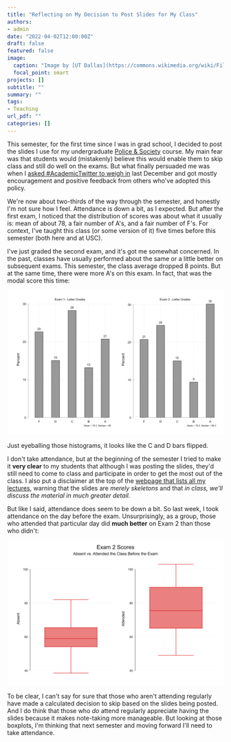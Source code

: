 ```yaml
---
title: "Reflecting on My Decision to Post Slides for My Class"
authors: 
- admin
date: "2022-04-02T12:00:00Z"
draft: false
featured: false
image:
  caption: "Image by [UT Dallas](https://commons.wikimedia.org/wiki/File:Microsoft_PowerPoint_Logo.png), [CC BY-SA 4.0](https://creativecommons.org/licenses/by-sa/4.0), via Wikimedia Commons"
  focal_point: smart
projects: []
subtitle: ""
summary: ""
tags:
- Teaching
url_pdf: ""
categories: []
---
```


This semester, for the first time since I was in grad school, I decided to post the slides I use for my undergraduate [Police & Society](https://jnix.netlify.app/courses/crcj2030/lectures/) course. My main fear was that students would (mistakenly) believe this would enable them to skip class and still do well on the exams. But what finally persuaded me was when I [asked #AcademicTwitter to weigh in](https://twitter.com/jnixy/status/1476240958836596743) last December and got mostly encouragement and positive feedback from others who've adopted this policy.

We're now about two-thirds of the way through the semester, and honestly I'm not sure how I feel. Attendance is down a bit, as I expected. But after the first exam, I noticed that the distribution of scores was about what it usually is: mean of about 78, a fair number of A's, and a fair number of F's. For context, I've taught this class (or some version of it) five times before this semester (both here and at USC).

I've just graded the second exam, and it's got me somewhat concerned. In the past, classes have usually performed about the same or a little better on subsequent exams. This semester, the class average dropped 8 points. But at the same time, there were more A's on this exam. In fact, that was the modal score this time:

![hist](histograms.png)

Just eyeballing those histograms, it looks like the C and D bars flipped. 

I don't take attendance, but at the beginning of the semester I tried to make it **very clear** to my students that although I was posting the slides, they'd still need to come to class and participate in order to get the most out of the class. I also put a disclaimer at the top of the [webpage that lists all my lectures](https://jnix.netlify.app/courses/crcj2030/lectures/), warning that the slides are *merely skeletons* and that *in class, we'll discuss the material in much greater detail.* 

But like I said, attendance does seem to be down a bit. So last week, I took attendance on the day before the exam. Unsurprisingly, as a group, those who attended that particular day did **much better** on Exam 2 than those who didn't:

![box](boxplots.png)

To be clear, I can't say for sure that those who aren't attending regularly have made a calculated decision to skip based on the slides being posted. And I do think that those who *do* attend regularly appreciate having the slides because it makes note-taking more manageable. But looking at those boxplots, I'm thinking that next semester and moving forward I'll need to take attendance. 

